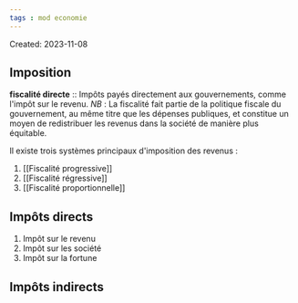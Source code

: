 ```yaml
---
tags : mod economie
---
```

Created: 2023-11-08

## Imposition
**fiscalité directe** :: Impôts payés directement aux gouvernements, comme l'impôt sur le revenu.
*NB* : La fiscalité fait partie de la politique fiscale du gouvernement, au même titre que les dépenses publiques, et constitue un moyen de redistribuer les revenus dans la société de manière plus équitable.

Il existe trois systèmes principaux d'imposition des revenus :
1. [[Fiscalité progressive]]
2. [[Fiscalité régressive]]
3. [[Fiscalité proportionnelle]]

## Impôts directs
 1. Impôt sur le revenu
 2. Impôt sur les société
 3. Impôt sur la fortune

## Impôts indirects
